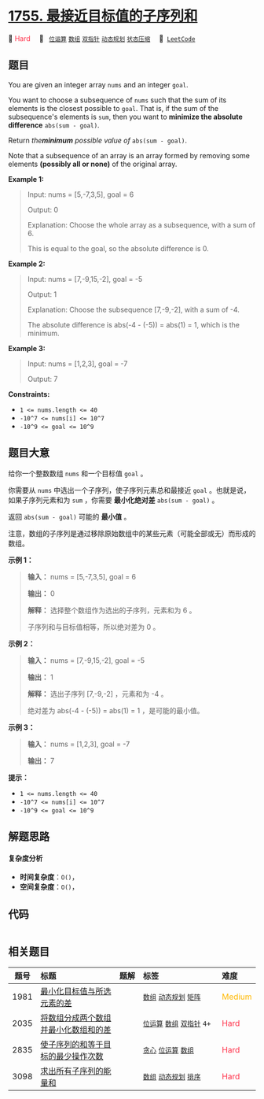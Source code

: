 # [1755. 最接近目标值的子序列和](https://leetcode.com/problems/closest-subsequence-sum)

🔴 <font color=#ff334b>Hard</font>&emsp; 🔖&ensp; [`位运算`](/leetcode-js/outline/tag/bit-manipulation.md) [`数组`](/leetcode-js/outline/tag/array.md) [`双指针`](/leetcode-js/outline/tag/two-pointers.md) [`动态规划`](/leetcode-js/outline/tag/dynamic-programming.md) [`状态压缩`](/leetcode-js/outline/tag/bitmask.md)&emsp; 🔗&ensp;[`LeetCode`](https://leetcode.com/problems/closest-subsequence-sum)

## 题目

You are given an integer array `nums` and an integer `goal`.

You want to choose a subsequence of `nums` such that the sum of its elements
is the closest possible to `goal`. That is, if the sum of the subsequence's
elements is `sum`, then you want to **minimize the absolute difference**
`abs(sum - goal)`.

Return _the**minimum** possible value of_ `abs(sum - goal)`.

Note that a subsequence of an array is an array formed by removing some
elements **(possibly all or none)** of the original array.



**Example 1:**

> Input: nums = [5,-7,3,5], goal = 6
> 
> Output: 0
> 
> Explanation: Choose the whole array as a subsequence, with a sum of 6.
> 
> This is equal to the goal, so the absolute difference is 0.

**Example 2:**

> Input: nums = [7,-9,15,-2], goal = -5
> 
> Output: 1
> 
> Explanation: Choose the subsequence [7,-9,-2], with a sum of -4.
> 
> The absolute difference is abs(-4 - (-5)) = abs(1) = 1, which is the minimum.

**Example 3:**

> Input: nums = [1,2,3], goal = -7
> 
> Output: 7

**Constraints:**

  * `1 <= nums.length <= 40`
  * `-10^7 <= nums[i] <= 10^7`
  * `-10^9 <= goal <= 10^9`


## 题目大意

给你一个整数数组 `nums` 和一个目标值 `goal` 。

你需要从 `nums` 中选出一个子序列，使子序列元素总和最接近 `goal` 。也就是说，如果子序列元素和为 `sum` ，你需要 **最小化绝对差**
`abs(sum - goal)` 。

返回 `abs(sum - goal)` 可能的 **最小值** 。

注意，数组的子序列是通过移除原始数组中的某些元素（可能全部或无）而形成的数组。

**示例 1：**

> 
> 
> 
> 
> 
> **输入：** nums = [5,-7,3,5], goal = 6
> 
> **输出：** 0
> 
> **解释：** 选择整个数组作为选出的子序列，元素和为 6 。
> 
> 子序列和与目标值相等，所以绝对差为 0 。
> 
> 

**示例 2：**

> 
> 
> 
> 
> 
> **输入：** nums = [7,-9,15,-2], goal = -5
> 
> **输出：** 1
> 
> **解释：** 选出子序列 [7,-9,-2] ，元素和为 -4 。
> 
> 绝对差为 abs(-4 - (-5)) = abs(1) = 1 ，是可能的最小值。
> 
> 

**示例 3：**

> 
> 
> 
> 
> 
> **输入：** nums = [1,2,3], goal = -7
> 
> **输出：** 7
> 
> 

**提示：**

  * `1 <= nums.length <= 40`
  * `-10^7 <= nums[i] <= 10^7`
  * `-10^9 <= goal <= 10^9`


## 解题思路

#### 复杂度分析

- **时间复杂度**：`O()`，
- **空间复杂度**：`O()`，

## 代码

```javascript

```

## 相关题目

<!-- prettier-ignore -->
| 题号 | 标题 | 题解 | 标签 | 难度 |
| :------: | :------ | :------: | :------ | :------ |
| 1981 | [最小化目标值与所选元素的差](https://leetcode.com/problems/minimize-the-difference-between-target-and-chosen-elements) |  |  [`数组`](/leetcode-js/outline/tag/array.md) [`动态规划`](/leetcode-js/outline/tag/dynamic-programming.md) [`矩阵`](/leetcode-js/outline/tag/matrix.md) | <font color=#ffb800>Medium</font> |
| 2035 | [将数组分成两个数组并最小化数组和的差](https://leetcode.com/problems/partition-array-into-two-arrays-to-minimize-sum-difference) |  |  [`位运算`](/leetcode-js/outline/tag/bit-manipulation.md) [`数组`](/leetcode-js/outline/tag/array.md) [`双指针`](/leetcode-js/outline/tag/two-pointers.md) `4+` | <font color=#ff334b>Hard</font> |
| 2835 | [使子序列的和等于目标的最少操作次数](https://leetcode.com/problems/minimum-operations-to-form-subsequence-with-target-sum) |  |  [`贪心`](/leetcode-js/outline/tag/greedy.md) [`位运算`](/leetcode-js/outline/tag/bit-manipulation.md) [`数组`](/leetcode-js/outline/tag/array.md) | <font color=#ff334b>Hard</font> |
| 3098 | [求出所有子序列的能量和](https://leetcode.com/problems/find-the-sum-of-subsequence-powers) |  |  [`数组`](/leetcode-js/outline/tag/array.md) [`动态规划`](/leetcode-js/outline/tag/dynamic-programming.md) [`排序`](/leetcode-js/outline/tag/sorting.md) | <font color=#ff334b>Hard</font> |

<style>
.blue {
    background-color: #096dd9;
    padding: 0.25rem 0.5rem;
    margin: 0;
    font-size: 0.85em;
    border-radius: 3px;
    color: white;
    font-weight: 500;
}
table th:first-of-type { width: 10%; }
table th:nth-of-type(2) { width: 35%; }
table th:nth-of-type(3) { width: 10%; }
table th:nth-of-type(4) { width: 35%; }
table th:nth-of-type(5) { width: 10%; }
</style>
